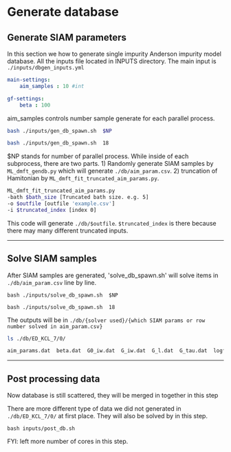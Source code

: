 # Generate database

## Generate SIAM parameters 
In this section we how to generate single impurity Anderson impurity model database.  All the inputs file located in INPUTS directory. The main input is `./inputs/dbgen_inputs.yml`

```yaml
main-settings:
    aim_samples : 10 #int

gf-settings:
    beta : 100
```

aim_samples controls number sample generate for each parallel process.


```bash
bash ./inputs/gen_db_spawn.sh  $NP

bash ./inputs/gen_db_spawn.sh  18
```

$NP stands for number of parallel process. While inside of each subprocess, there are two parts. 1) Randomly generate SIAM samples by ``ML_dmft_gendb.py`` which will generate `./db/aim_param.csv`. 2) truncation of Hamitonian by ``ML_dmft_fit_truncated_aim_params.py``. 

```bash	
ML_dmft_fit_truncated_aim_params.py 
-bath $bath_size [Truncated bath size. e.g. 5]
-o $outfile [outfile 'example.csv']
-i $truncated_index [index 0]
``` 

This code will generate `./db/$outfile`. `$truncated_index` is there because there may many different truncated inputs. 

---
## Solve SIAM samples

After SIAM samples are generated, 'solve_db_spawn.sh' will solve items in `./db/aim_param.csv` line by line. 

```
bash ./inputs/solve_db_spawn.sh  $NP

bash ./inputs/solve_db_spawn.sh  18
```

The outputs will be in `./db/{solver used}/{which SIAM params or row number solved in aim_param.csv}`

```bash 
ls ./db/ED_KCL_7/0/

aim_params.dat  beta.dat  G0_iw.dat  G_iw.dat  G_l.dat  G_tau.dat  logfile-p1_DC.dat  n_imp.dat  Sigma_iw.dat  Z.dat
```

---
## Post processing data 

Now database is still scattered, they will be merged in together in this step 

There are more different type of data we did not generated in `./db/ED_KCL_7/0/` at first place. They will also be solved by in this step. 


```
bash inputs/post_db.sh 
```
FYI: left more number of cores in this step.